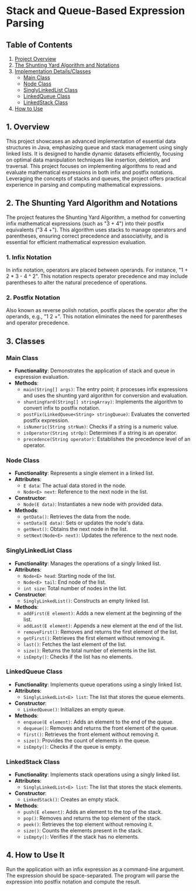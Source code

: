 # Stack and Queue-Based Expression Parsing

## Table of Contents
1. [Project Overview](#overview)
2. [The Shunting Yard Algorithm and Notations](#the-shunting-yard-algorithm-and-notations)
3. [Implementation Details/Classes](#implementation-details-classes)
   - [Main Class](#main-class)
   - [Node Class](#node-class)
   - [SinglyLinkedList Class](#singlylinkedlist-class)
   - [LinkedQueue Class](#linkedqueue-class)
   - [LinkedStack Class](#linkedstack-class)
4. [How to Use](#how-to-use)

## 1. Overview

This project showcases an advanced implementation of essential data structures in Java, emphasizing queue and stack management using singly linked lists. It is designed to handle dynamic datasets efficiently, focusing on optimal data manipulation techniques like insertion, deletion, and traversal.
This project focuses on implementing algorithms to read and evaluate mathematical expressions in both infix and postfix notations. Leveraging the concepts of stacks and queues, the project offers practical experience in parsing and computing mathematical expressions. 

## 2. The Shunting Yard Algorithm and Notations

The project features the Shunting Yard Algorithm, a method for converting infix mathematical expressions (such as "3 + 4") into their postfix equivalents ("3 4 +"). This algorithm uses stacks to manage operators and parentheses, ensuring correct precedence and associativity, and is essential for efficient mathematical expression evaluation.

### 1. Infix Notation
In infix notation, operators are placed between operands. For instance, "1 + 2 * 3 - 4 ^ 2". This notation respects operator precedence and may include parentheses to alter the natural precedence of operations.

### 2. Postfix Notation
Also known as reverse polish notation, postfix places the operator after the operands, e.g., "1 2 +". This notation eliminates the need for parentheses and operator precedence.

## 3. Classes

### Main Class

- **Functionality**: Demonstrates the application of stack and queue in expression evaluation.
- **Methods**:
  - `main(String[] args)`: The entry point; it processes infix expressions and uses the shunting yard algorithm for conversion and evaluation.
  - `shuntingYard(String[] stringArray)`: Implements the algorithm to convert infix to postfix notation.
  - `postFix(LinkedQueue<String> stringQueue)`: Evaluates the converted postfix expression.
  - `isNumeric(String strNum)`: Checks if a string is a numeric value.
  - `isOperator(String strOp)`: Determines if a string is an operator.
  - `precedence(String operator)`: Establishes the precedence level of an operator.
  
### Node Class

- **Functionality**: Represents a single element in a linked list.
- **Attributes**:
  - `E data`: The actual data stored in the node.
  - `Node<E> next`: Reference to the next node in the list.
- **Constructor**:
  - `Node(E data)`: Instantiates a new node with provided data.
- **Methods**:
  - `getData()`: Retrieves the data from the node.
  - `setData(E data)`: Sets or updates the node's data.
  - `getNext()`: Obtains the next node in the list.
  - `setNext(Node<E> next)`: Updates the reference to the next node.

### SinglyLinkedList Class

- **Functionality**: Manages the operations of a singly linked list.
- **Attributes**:
  - `Node<E> head`: Starting node of the list.
  - `Node<E> tail`: End node of the list.
  - `int size`: Total number of nodes in the list.
- **Constructor**:
  - `SinglyLinkedList()`: Constructs an empty linked list.
- **Methods**:
  - `addFirst(E element)`: Adds a new element at the beginning of the list.
  - `addLast(E element)`: Appends a new element at the end of the list.
  - `removeFirst()`: Removes and returns the first element of the list.
  - `getFirst()`: Retrieves the first element without removing it.
  - `last()`: Fetches the last element of the list.
  - `size()`: Returns the total number of elements in the list.
  - `isEmpty()`: Checks if the list has no elements.

### LinkedQueue Class

- **Functionality**: Implements queue operations using a singly linked list.
- **Attributes**:
  - `SinglyLinkedList<E> list`: The list that stores the queue elements.
- **Constructor**:
  - `LinkedQueue()`: Initializes an empty queue.
- **Methods**:
  - `enqueue(E element)`: Adds an element to the end of the queue.
  - `dequeue()`: Removes and returns the front element of the queue.
  - `first()`: Retrieves the front element without removing it.
  - `size()`: Provides the count of elements in the queue.
  - `isEmpty()`: Checks if the queue is empty.

### LinkedStack Class

- **Functionality**: Implements stack operations using a singly linked list.
- **Attributes**:
  - `SinglyLinkedList<E> list`: The list that stores the stack elements.
- **Constructor**:
  - `LinkedStack()`: Creates an empty stack.
- **Methods**:
  - `push(E element)`: Adds an element to the top of the stack.
  - `pop()`: Removes and returns the top element of the stack.
  - `peek()`: Retrieves the top element without removing it.
  - `size()`: Counts the elements present in the stack.
  - `isEmpty()`: Verifies if the stack has no elements.



## 4. How to Use It
Run the application with an infix expression as a command-line argument. The expression should be space-separated. The program will parse the expression into postfix notation and compute the result.




